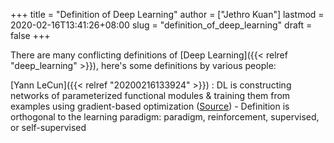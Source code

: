 +++
title = "Definition of Deep Learning"
author = ["Jethro Kuan"]
lastmod = 2020-02-16T13:41:26+08:00
slug = "definition_of_deep_learning"
draft = false
+++

There are many conflicting definitions of [Deep Learning]({{< relref "deep_learning" >}}), here's some
definitions by various people:

[Yann LeCun]({{< relref "20200216133924" >}})
: DL is constructing networks of parameterized
    functional modules & training them from examples using
    gradient-based optimization ([Source](https://www.facebook.com/722677142/posts/10156463919392143/))
    -   Definition is orthogonal to the learning paradigm: paradigm,
        reinforcement, supervised, or self-supervised
